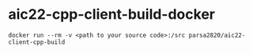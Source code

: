 # aic22-cpp-client-build-docker

```
docker run --rm -v <path to your source code>:/src parsa2820/aic22-client-cpp-build
```
